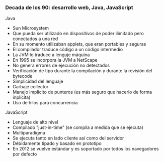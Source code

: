 ### Decada de los 90: desarrollo web, Java, JavaScript 

Java 
- Sun Microsystem
- Que pueda ser utilizado en dispositivos de poder ilimitado pero conectados a una red
- En su momento utilizaban applets, que eran portables y seguras
- El compilador traduce código a un código intermedio
- La JVM lo traduce a lenguje máquina
- En 1995 se incorpora la JVM a NetScape
- No genera errores de ejecución no detectados
- Verificación de tipo durante la compilación y durante la revisión del bytecode
- Simplicidad del lenguaje
- Garbaje collector
- Manejo implicito de punteros (es más seguro que hacerlo de forma inplícita)
- Uso de hilos para concurrencia

JavaScript 

- Lenguaje de alto nivel
- Compilado "just-in-time" (se compila a medida que se ejecuta)
- Multiparadigma
- Se ejecuta tanto en lado cliente así como del servidor
- Débidamente tipado y basado en prototipo
- En 2012 se vuelve estándar y es soportado por todos los navegadores por defecto 

